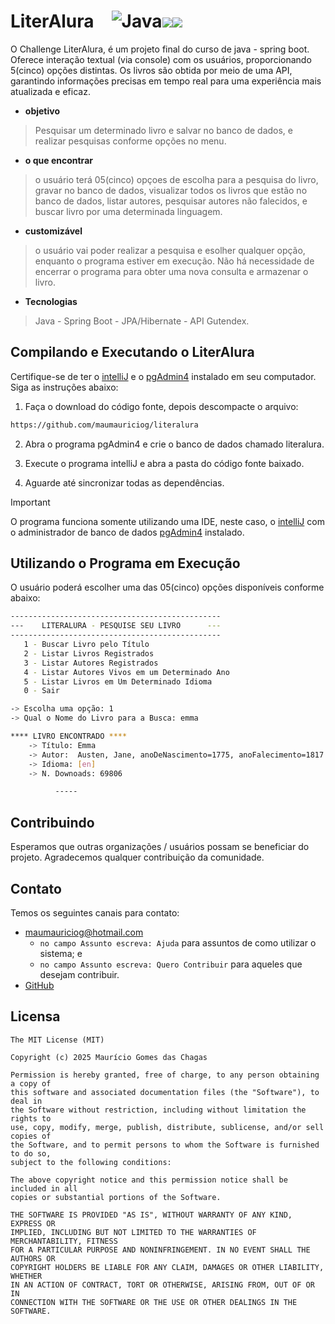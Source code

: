 # LiterAlura&emsp;![Java](https://img.shields.io/badge/java-%23ED8B00.svg?style=for-the-badge&logo=openjdk&logoColor=white)<img src="https://img.shields.io/badge/IntelliJ_IDEA-000000.svg?style=for-the-badge&logo=intellij-idea&logoColor=white" /><img src="https://img.shields.io/badge/json-5E5C5C?style=for-the-badge&logo=json&logoColor=white" />
O Challenge LiterAlura, é um projeto final do curso de java - spring boot. Oferece interação textual (via console) com os usuários, proporcionando 5(cinco) opções distintas. Os livros são obtida por meio de uma API, garantindo informações precisas em tempo real para uma experiência mais atualizada e eficaz.

- **objetivo**

> Pesquisar um determinado livro e salvar no banco de dados, e realizar pesquisas conforme opções no menu.

- **o que encontrar**

> o usuário terá 05(cinco) opçoes de escolha para a pesquisa do livro, gravar no banco de dados, visualizar todos os livros que estão no banco de dados, listar autores, pesquisar autores não falecidos, e buscar livro por uma determinada linguagem.

- **customizável**

> o usuário vai poder realizar a pesquisa e esolher qualquer opção, enquanto o programa estiver em execução. Não há necessidade de encerrar o programa para obter uma nova consulta e armazenar o livro.

- **Tecnologias**

> Java - Spring Boot - JPA/Hibernate - API Gutendex.

## Compilando e Executando o LiterAlura
Certifique-se de ter o [intelliJ](https://www.jetbrains.com/idea/download/?section=windows) e o [pgAdmin4](https://www.pgadmin.org/download/) instalado em seu computador. Siga as instruções abaixo:
1. Faça o download do código fonte, depois descompacte o arquivo:

```sh
https://github.com/maumauriciog/literalura
```

2. Abra o programa pgAdmin4 e crie o banco de dados chamado literalura.

3. Execute o programa intelliJ e abra a pasta do código fonte baixado.

4. Aguarde até sincronizar todas as dependências.

> [!IMPORTANT]
> O programa funciona somente utilizando uma IDE, neste caso, o [intelliJ](https://www.jetbrains.com/idea/download/?section=windows) com o administrador de banco de dados [pgAdmin4](https://www.pgadmin.org/download/) instalado.

## Utilizando o Programa em Execução
O usuário poderá escolher uma das 05(cinco) opções disponíveis conforme abaixo:
```bash
-----------------------------------------------
---    LITERALURA - PESQUISE SEU LIVRO      ---
-----------------------------------------------
   1 - Buscar Livro pelo Título
   2 - Listar Livros Registrados
   3 - Listar Autores Registrados
   4 - Listar Autores Vivos em um Determinado Ano
   5 - Listar Livros em Um Determinado Idioma
   0 - Sair

-> Escolha uma opção: 1
-> Qual o Nome do Livro para a Busca: emma
```
```bash
**** LIVRO ENCONTRADO ****
    -> Título: Emma
    -> Autor:  Austen, Jane, anoDeNascimento=1775, anoFalecimento=1817
    -> Idioma: [en]
    -> N. Downoads: 69806

          -----
```

## Contribuindo
Esperamos que outras organizações / usuários possam se beneficiar do projeto. Agradecemos qualquer contribuição da comunidade.

## Contato
Temos os seguintes canais para contato:
- maumauriciog@hotmail.com
  - `no campo Assunto escreva: Ajuda` para assuntos de como utilizar o sistema; e
  - `no campo Assunto escreva: Quero Contribuir` para aqueles que desejam contribuir.
- [GitHub](https://github.com/maumauriciog)


## Licensa
```
The MIT License (MIT)

Copyright (c) 2025 Maurício Gomes das Chagas

Permission is hereby granted, free of charge, to any person obtaining a copy of
this software and associated documentation files (the "Software"), to deal in
the Software without restriction, including without limitation the rights to
use, copy, modify, merge, publish, distribute, sublicense, and/or sell copies of
the Software, and to permit persons to whom the Software is furnished to do so,
subject to the following conditions:

The above copyright notice and this permission notice shall be included in all
copies or substantial portions of the Software.

THE SOFTWARE IS PROVIDED "AS IS", WITHOUT WARRANTY OF ANY KIND, EXPRESS OR
IMPLIED, INCLUDING BUT NOT LIMITED TO THE WARRANTIES OF MERCHANTABILITY, FITNESS
FOR A PARTICULAR PURPOSE AND NONINFRINGEMENT. IN NO EVENT SHALL THE AUTHORS OR
COPYRIGHT HOLDERS BE LIABLE FOR ANY CLAIM, DAMAGES OR OTHER LIABILITY, WHETHER
IN AN ACTION OF CONTRACT, TORT OR OTHERWISE, ARISING FROM, OUT OF OR IN
CONNECTION WITH THE SOFTWARE OR THE USE OR OTHER DEALINGS IN THE SOFTWARE.
```

